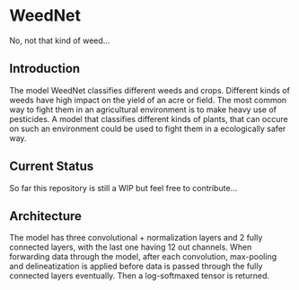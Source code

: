 # WeedNet
No, not that kind of weed...
## Introduction
The model WeedNet classifies different weeds and crops. Different kinds of weeds have high impact on the yield of an acre or field. The most common way to fight them in an agricultural environment is to make heavy use of pesticides. A model that classifies different kinds of plants, that can occure on such an environment could be used to fight them in a ecologically safer way. 
## Current Status
So far this repository is still a WIP but feel free to contribute...

## Architecture
The model has three convolutional + normalization layers and 2 fully connected layers, with the last one having 12 out channels. When forwarding data through the model, after each convolution, max-pooling and delineatization is applied before data is passed through the fully connected layers eventually. Then a log-softmaxed tensor is returned.
